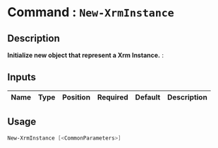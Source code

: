 ﻿# Command : `New-XrmInstance` 

## Description

**Initialize new object that represent a Xrm Instance.** : 

## Inputs

Name|Type|Position|Required|Default|Description
----|----|--------|--------|-------|-----------


## Usage

```Powershell 
New-XrmInstance [<CommonParameters>]
``` 


